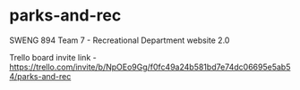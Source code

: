 # parks-and-rec
SWENG 894 Team 7 - Recreational Department website 2.0

Trello board invite link - https://trello.com/invite/b/NpOEo9Gg/f0fc49a24b581bd7e74dc06695e5ab54/parks-and-rec
